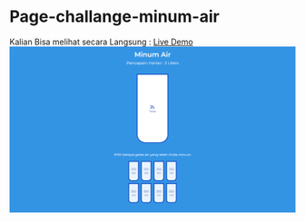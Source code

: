 # Page-challange-minum-air

Kalian Bisa melihat secara Langsung :  <a href="https://ahmadbadri25.github.io/Page-challange-minum-air/">Live Demo</a>
<img src="https://github.com/ahmadbadri25/dokumentasi/blob/e5cce345c24e783ecf30b82b1a90640675b60b92/31.%20Challange%20air%20minum.png" alt="" />

